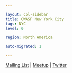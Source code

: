 ```yaml
---

layout: col-sidebar
title: OWASP New York City
tags: NYC
level: 0

region: North America

auto-migrated: 1

---
```


[Mailing List](new-york-chapter@owasp.org)  |   [Meetup](https://www.meetup.com/owaspnyc/)  |  [Twitter](https://twitter.com/owaspnyc)
